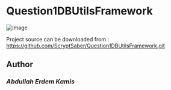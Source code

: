 # Question1DBUtilsFramework

![image](http://qatraininghub.com/c-img/Database%20Testing.jpg)



Project source can be downloaded from : https://github.com/ScryptSaber/Question1DBUtilsFramework.git

## **Author**

### ***Abdullah Erdem Kamis***
